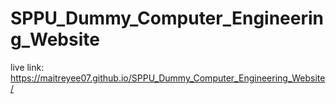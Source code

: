 # SPPU_Dummy_Computer_Engineering_Website

live link: https://maitreyee07.github.io/SPPU_Dummy_Computer_Engineering_Website/
